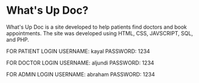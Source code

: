 # What's Up Doc?
What's Up Doc is a site developed to help patients find doctors and book appointments.
The site was developed using HTML, CSS, JAVSCRIPT, SQL, and PHP.

FOR PATIENT LOGIN
USERNAME: kayal
PASSWORD: 1234

FOR DOCTOR LOGIN
USERNAME: aljundi
PASSWORD: 1234

FOR ADMIN LOGIN
USERNAME: abraham
PASSWORD: 1234
